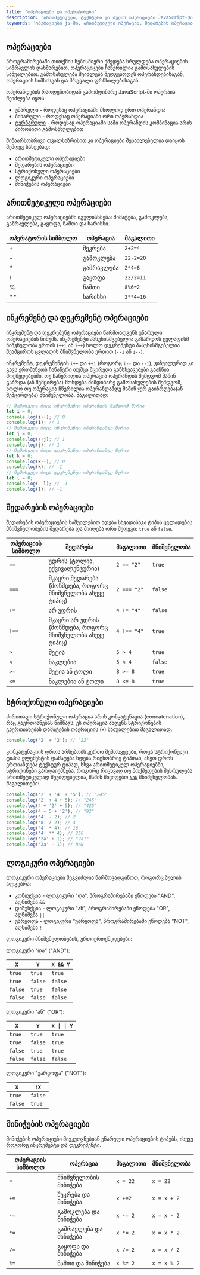 ```yaml
---
title: 'ოპერაციები და ოპერატორები'
description: 'არითმეტიკული, ტექსტური და ბულის ოპერაციები JavaScript-ში'
keywords: 'ოპერაციები js-ში, არითმეტიკული ოპერაცია, შედარების ოპერაცია, ლოგიკური ოპერაცია, სტრიქონული ოპერაცია, მინიჭების ოპერაცია, უნარული, ბინარული ტერნარული'
---
```


## ოპერაციები

პროგრამირებაში თითქმის ნებისმიერი ქმედება სრულდება ოპერაციების სიმრავლის დახმარებით, ოპერაციცები ჩაწერილია გამოსახულების საშუალებით. გამოსახულება შეიძლება შედგებოდეს ოპერანდებისაგან, ოპერაციის ნიშნისგან და მრგვალი ფრჩხილებისაგან.

ოპერანდების რაოდენობიდან გამომდინარე JavaScript-ში ოპერაია შეიძლება იყოს:

- უნარული - როდესაც ოპერაციაში მხოლოდ ერთ ოპერანდია
- ბინარული - როდესაც ოპერაციაში ორი ოპერანდია
- [ტერნარული](https://developer.mozilla.org/en-US/docs/Web/JavaScript/Reference/Operators/Conditional_operator) - როდესაც ოპერაციაში სამი ოპერანდის კომბინაცია არის პირობითი გამოსახულებით

შინაარსობრივი თვალსაზრისით კი ოპერაციები შესაძლებელია დაიყოს შემდეგ სახეებად:

- არითმეტიკული ოპერაციები
- შედარების ოპერაციები
- სტრიქონული ოპერაციები
- ლოგიკური ოპერაციები
- მინიჭების ოპერაციები

## არითმეტიკული ოპერაციები

არითმეტიკულ ოპერაციებში იგულისხმება: მიმატება, გამოკლება, გამრავლება, გაყოფა, ნაშთი და ხარისხი.

| ოპერატორის სიმბოლო | ოპერაცია   | მაგალითი  |
| ------------------ | ---------- | --------- |
| +                  | შეკრება    | `2+2=4`   |
| -                  | გამოკლება  | `22-2=20` |
| \*                 | გამრავლება | `2*4=8`   |
| \/                 | გაყოფა     | `22/2=11` |
| %                  | ნაშთი      | `8%6=2`   |
| \*\*               | ხარისხი    | `2**4=16` |

## ინკრემენტ და დეკრემენტ ოპერაციები

ინკრემენტ და დეკრემენტ ოპერაციები წარმოადგენს უნარული ოპერაციების ნიმუშს. ინკრემენტი პასუხისმგებელია გაზარდოს ცვლადისმ ნიშვნელობა ერთის (`++i` ან `i++`) ხოლო დეკრემენტი პასუხისმგებელია შეამციროს ცვლადის მნიშვნელობა ერთით (`--i` ან `i--`).

ინკრემენტ, დეკრემენტის `i++` და `++i` (როგორც `i--` და `--i`), ვიზუალურად კი გავს ერთმანეთს ჩანაწერი თუმცა მცირედი განსხვავებები გააჩნია მოქმედებებში. თუ ჩაწერილია ოპერაცია ოპერანდის შემდგომ მაშინ გაზრდა (ან შემცირება) მოხდება მიმდინარე გამოსახულების შემდგომ, ხოლო თუ ოპერაცია ჩწერილია ოპერანდამდე მაშინ ჯერ გაიზრდება(ან შემცირდება) მნიშვნელობა.
მაგალითად:

```js
// შემთხვევა როცა ინკრემენტი ოპერანდის შემდგომ წერია
let i = 0;
console.log(i++); // 0
console.log(i); // 1
// შემთხვევა როცა ინკრემენტი ოპერანდამდე წერია
let j = 0;
console.log(++j); // 1
console.log(j); // 1
// შემთხვევა როცა დეკრემენტი ოპერანდამდე წერია
let k = 0;
console.log(k--); // 0
console.log(k); // -1
// შემთხვევა როცა დეკრემენტი ოპერანდამდე წერია
let l = 0;
console.log(--l); // -1
console.log(l); // -1
```

## შედარების ოპერაციები

შედარების ოპერაციების საშუალებით ხდება სხვადასხვა ტიპის ცვლადების მნიშვნელობების შედარება და მიიღება ორი შედეგი: `true` ან `false`.

| ოპერაციის სიმბოლო | შედარება                                                   | მაგალითი    | მნიშვნელობა |
| ----------------- | ---------------------------------------------------------- | ----------- | ----------- |
| `==`              | უდრის (ტოლია, ექვივალენტურია)                              | `2 == "2"`  | `true`      |
| `=== `            | მკაცრი შედარება (მოწმდება, როგორც მნიშვნელობა ასევე ტიპიც) | `2 === "2"` | `false`     |
| `!=`              | არ უდრის                                                   | `4 != "4"`  | `false`     |
| `!==`             | მკაცრი არ უდრის (მოწმდება, როგორც მნიშვნელობა ასევე ტიპიც) | `4 !== "4"` | `true`      |
| `>`               | მეტია                                                      | `5 > 4 `    | `true`      |
| `<`               | ნაკლებია                                                   | `5 < 4`     | `false`     |
| `>=`              | მეტია ან ტოლი                                              | `8 >= 8`    | `true`      |
| `<=`              | ნაკლებია ან ტოლი                                           | `8 <= 8`    | `true`      |

## სტრიქონული ოპერაციები

ძირითადი სტრიქონული ოპერაცია არის კონკატენაცია (concatenation), რაც გაერთიანებას ნიშნავს. ეს ოპერაცია ახდენს სტრიქონების გაერთიანებას დამატების ოპერაციის (`+`) საშუალებით მაგალითად:

```js
console.log('2' + '2'); // "22"
```

კონკატენაციის დროს არსებობს კერძო შემთხვევები, როცა სტრიქონული ტიპის ელემენტის დამატება ხდება რიცხობრივ ტიპთან, ასეთ დროს ერთიანდება ტექსტურ ტიპად, სხვა არითმეტიკულ ოპერაციებში, სტრიქონები გარდაიქმნება, როგორც რიცხვად თუ მოქმედების შესრულება არითმეტიკულად შეუძლებელია, მაშინ მივიღებთ [`NaN`](https://developer.mozilla.org/en-US/docs/Web/JavaScript/Reference/Global_Objects/NaN) მნიშვნელობას. მაგალითები:

```js
console.log('2' + '4' + '5'); // "245"
console.log('2' + 4 + 5); // "245"
console.log(4 + '2' + 5); // "425"
console.log(4 + 5 + '2'); // "92"
console.log('4' - 2); // 2
console.log('8' / 2); // 4
console.log('4' * 4); // 16
console.log('4' ** 4); // 256
console.log('2a' + 1); // "2a1"
console.log('2a' - 1); // NaN
```

## ლოგიკური ოპერაციები

ლოგიკური ოპერაციები შეგვიძლია წარმოვადგინოთ, როგორც ბულის ალგებრა:

- კონიუქცია - ლოგიკური "და", პროგრამირებაში ეწოდება "AND", აღნიშვნა `&&`
- დიზუნქცია - ლოგიკური "ან", პროგრამირებაში ეწოდება "OR", აღნიშვნა `||`
- უარყოფა - ლოგიკური "უარყოფა", პროგრამირებაში ეწოდება "NOT", აღნიშვნა `!`

ლოგიკური მნიშვნელობების, ურთიერთქმედებები:

ლოგიკური "და" ("AND"):

| `X`     | `Y`     | `X && Y` |
| ------- | ------- | -------- |
| `true`  | `true`  | `true`   |
| `true`  | `false` | `false`  |
| `false` | `true`  | `false`  |
| `false` | `false` | `false`  |

ლოგიკური "ან" ("OR"):

| `X`     | `Y`     | `X \| \| Y` |
| ------- | ------- | ----------- |
| `true`  | `true`  | `true`      |
| `true`  | `false` | `true`      |
| `false` | `true`  | `true`      |
| `false` | `false` | `false`     |

ლოგიკური "უარყოფა" ("NOT"):

| `X`     | `!X`    |
| ------- | ------- |
| `true`  | `false` |
| `false` | `true`  |

## მინიჭების ოპერაციები

მინიჭების ოპერაციები მიეკუთვნებიან უნარული ოპერაციების ტიპებს, ისევე როგორც ინკრემენტი და დეკრემენტი.

| ოპერაციის სიმბოლო | ოპერაცია               | მაგალითი | მნიშვნელობა |
| ----------------- | ---------------------- | -------- | ----------- |
| `=`               | მნიშვნელობის მინიჭება  | `x = 22` | `x = 22`    |
| `+=`              | შეკრება და მინიჭება    | `x +=2`  | `x = x + 2` |
| `-=`              | გამოკლება და მინიჭება  | `x -= 2` | `x = x - 2` |
| `*=`              | გამრავლება და მინიჭება | `x *= 2` | `x = x * 2` |
| `/=`              | გაყოფა და მინიჭება     | `x /= 2` | `x = x / 2` |
| `%=`              | ნაშთი და მინიჭება      | `x %= 2` | `x = x % 2` |
